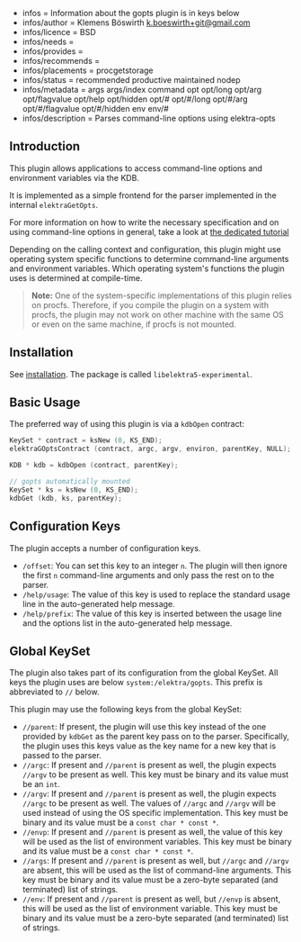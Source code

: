 - infos = Information about the gopts plugin is in keys below
- infos/author = Klemens Böswirth <k.boeswirth+git@gmail.com>
- infos/licence = BSD
- infos/needs =
- infos/provides =
- infos/recommends =
- infos/placements = procgetstorage
- infos/status = recommended productive maintained nodep
- infos/metadata = args args/index command opt opt/long opt/arg opt/flagvalue opt/help opt/hidden opt/# opt/#/long opt/#/arg opt/#/flagvalue opt/#/hidden env env/#
- infos/description = Parses command-line options using elektra-opts

## Introduction

This plugin allows applications to access command-line options and environment variables via the KDB.

It is implemented as a simple frontend for the parser implemented in the internal `elektraGetOpts`.

For more information on how to write the necessary specification and on using command-line options in general, take a look at [the dedicated tutorial](../../../doc/tutorials/command-line-options.md)

Depending on the calling context and configuration, this plugin might use operating system specific functions to determine command-line arguments and environment variables.
Which operating system's functions the plugin uses is determined at compile-time.

> **Note:** One of the system-specific implementations of this plugin relies on procfs.
> Therefore, if you compile the plugin on a system with procfs, the plugin may not work on other machine with the same OS or even on the same machine, if procfs is not mounted.

## Installation

See [installation](/doc/INSTALL.md).
The package is called `libelektra5-experimental`.

## Basic Usage

The preferred way of using this plugin is via a `kdbOpen` contract:

```c
KeySet * contract = ksNew (0, KS_END);
elektraGOptsContract (contract, argc, argv, environ, parentKey, NULL);

KDB * kdb = kdbOpen (contract, parentKey);

// gopts automatically mounted
KeySet * ks = ksNew (0, KS_END);
kdbGet (kdb, ks, parentKey);
```

## Configuration Keys

The plugin accepts a number of configuration keys.

- `/offset`: You can set this key to an integer `n`.
  The plugin will then ignore the first `n` command-line arguments and only pass the rest on to the parser.
- `/help/usage`: The value of this key is used to replace the standard usage line in the auto-generated help message.
- `/help/prefix`: The value of this key is inserted between the usage line and the options list in the auto-generated help message.

## Global KeySet

The plugin also takes part of its configuration from the global KeySet.
All keys the plugin uses are below `system:/elektra/gopts`.
This prefix is abbreviated to `//` below.

This plugin may use the following keys from the global KeySet:

- `//parent`: If present, the plugin will use this key instead of the one provided by `kdbGet` as the parent key pass on to the parser.
  Specifically, the plugin uses this keys value as the key name for a new key that is passed to the parser.
- `//argc`: If present and `//parent` is present as well, the plugin expects `//argv` to be present as well.
  This key must be binary and its value must be an `int`.
- `//argv`: If present and `//parent` is present as well, the plugin expects `//argc` to be present as well.
  The values of `//argc` and `//argv` will be used instead of using the OS specific implementation.
  This key must be binary and its value must be a `const char * const *`.
- `//envp`: If present and `//parent` is present as well, the value of this key will be used as the list of environment variables.
  This key must be binary and its value must be a `const char * const *`.
- `//args`: If present and `//parent` is present as well, but `//argc` and `//argv` are absent, this will be used as the list of command-line arguments.
  This key must be binary and its value must be a zero-byte separated (and terminated) list of strings.
- `//env`: If present and `//parent` is present as well, but `//envp` is absent, this will be used as the list of environment variable.
  This key must be binary and its value must be a zero-byte separated (and terminated) list of strings.
